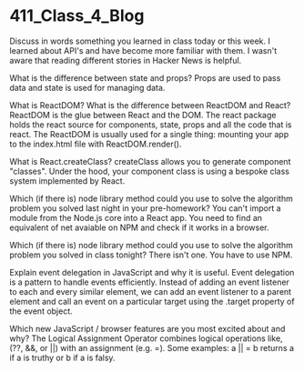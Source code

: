 # 411_Class_4_Blog
Discuss in words something you learned in class today or this week.
  I learned about API's and have become more familiar with them. I wasn't aware that reading different stories in Hacker News is helpful.
  
What is the difference between state and props?
  Props are used to pass data and state is used for managing data.
  
What is ReactDOM? What is the difference between ReactDOM and React?
  ReactDOM is the glue between React and the DOM. The react package holds the react source for components, state, props and all the code that is react.
  The ReactDOM is usually used for a single thing: mounting your app to the index.html file with ReactDOM.render().
  
What is React.createClass?
  createClass allows you to generate component "classes". Under the hood, your component class is using a bespoke class system implemented by React.

Which (if there is) node library method could you use to solve the algorithm problem you solved last night in your pre-homework?
  You can't import a module from the Node.js core into a React app. You need to find an equivalent of net avaiable on NPM and check if it works in a browser.
  
Which (if there is) node library method could you use to solve the algorithm problem you solved in class tonight?
  There isn't one. You have to use NPM.
  
Explain event delegation in JavaScript and why it is useful.
  Event delegation is a pattern to handle events efficiently. Instead of adding an event listener to each and every similar element, we can add an event listener to a parent element and call an event on a particular target using the .target property of the event object.

Which new JavaScript / browser features are you most excited about and why?
  The Logical Assignment Operator combines logical operations like, (??, &&, or ||) with an assignment (e.g. =).
  Some examples: a || = b returns a if a is truthy or b if a is falsy.
  
